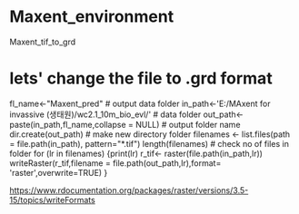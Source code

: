 # Maxent_environment
Maxent_tif_to_grd
# lets' change the file to .grd format
fl_name<-"Maxent_pred"    # output data folder
in_path<-'E:/MAxent for invassive (생태원)/wc2.1_10m_bio_evl/'  # data folder
out_path<-paste(in_path,fl_name,collapse = NULL) # output folder name
dir.create(out_path)    # make new directory folder
filenames <- list.files(path = file.path(in_path), pattern="*.tif")
length(filenames)   # check no of files in folder
for (lr in filenames)
{print(lr)
r_tif<- raster(file.path(in_path,lr))
writeRaster(r_tif,filename = file.path(out_path,lr),format= 'raster',overwrite=TRUE)
}


https://www.rdocumentation.org/packages/raster/versions/3.5-15/topics/writeFormats
